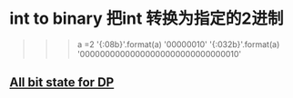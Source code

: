 # int to binary 把int 转换为指定的2进制
>>> a =2
>>> '{:08b}'.format(a)
'00000010'
>>> '{:032b}'.format(a) 
'00000000000000000000000000000010'

## [All bit state for DP](https://wherby.github.io/code/algebra/all-submasks.html)


